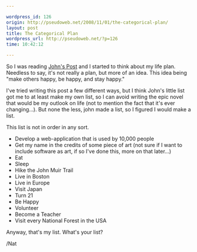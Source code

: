 ```yaml
---

wordpress_id: 126
origin: http://pseudoweb.net/2008/11/01/the-categorical-plan/
layout: post
title: The Categorical Plan
wordpress_url: http://pseudoweb.net/?p=126
time: 10:42:12

---
```

So I was reading <a title="The Knight Writer: The Definitive Plan" href="http://johnbknight.blogspot.com/2008/10/definitive-plan.html">John's Post</a> and I started to think about my life plan. Needless to say, it's not really a plan, but more of an idea. This idea being "make others happy, be happy, and stay happy."

I've tried writing this post a few different ways, but I think John's little list got me to at least make my own list, so I can avoid writing the epic novel that would be my outlook on life (not to mention the fact that it's ever changing...). But none the less, john made a list, so I figured I would make a list.

This list is not in order in any sort.
<ul>
	<li>Develop a web-application that is used by 10,000 people</li>
	<li>Get my name in the credits of some piece of art (not sure if I want to include software as art, if so I've done this, more on that later...)</li>
	<li>Eat</li>
	<li>Sleep</li>
	<li>Hike the John Muir Trail</li>
	<li>Live in Boston</li>
	<li>Live in Europe</li>
	<li>Visit Japan</li>
	<li>Turn 21</li>
	<li>Be Happy</li>
	<li>Volunteer</li>
	<li>Become a Teacher</li>
	<li>Visit every National Forest in the USA</li>
</ul>
Anyway, that's my list. What's your list?

/Nat
